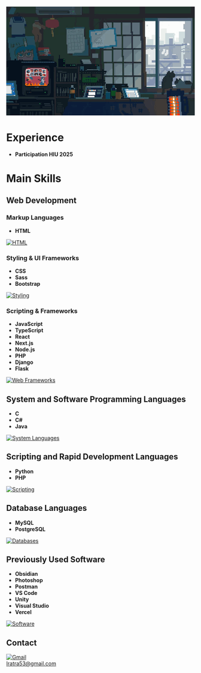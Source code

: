 ![My GIF](pixelart.gif)

# Experience
 - **Participation HIU 2025** 

# Main Skills

## Web Development

### Markup Languages
- **HTML**

[![HTML](https://skillicons.dev/icons?i=html)](https://skillicons.dev)

### Styling & UI Frameworks
- **CSS**
- **Sass**
- **Bootstrap**

[![Styling](https://skillicons.dev/icons?i=css,sass,bootstrap)](https://skillicons.dev)

### Scripting & Frameworks
- **JavaScript**
- **TypeScript**
- **React**
- **Next.js**
- **Node.js**
- **PHP**
- **Django**
- **Flask**

[![Web Frameworks](https://skillicons.dev/icons?i=js,ts,react,nextjs,nodejs,php,django,flask)](https://skillicons.dev)

## System and Software Programming Languages
- **C**
- **C#**
- **Java**

[![System Languages](https://skillicons.dev/icons?i=c,cs,java)](https://skillicons.dev)

## Scripting and Rapid Development Languages
- **Python**
- **PHP**

[![Scripting](https://skillicons.dev/icons?i=py,php)](https://skillicons.dev)

## Database Languages
- **MySQL**
- **PostgreSQL**

[![Databases](https://skillicons.dev/icons?i=mysql,postgres)](https://skillicons.dev)

## Previously Used Software
- **Obsidian**
- **Photoshop**
- **Postman**
- **VS Code**
- **Unity**
- **Visual Studio**
- **Vercel**

[![Software](https://skillicons.dev/icons?i=obsidian,ps,postman,vscode,unity,visualstudio,vercel)](https://skillicons.dev)

## Contact
[![Gmail](https://skillicons.dev/icons?i=gmail)](https://skillicons.dev)  
Iratra53@gmail.com
